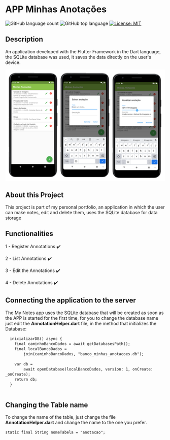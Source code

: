 # APP Minhas Anotações

![GitHub language count](https://img.shields.io/github/languages/count/jailsonjpo/minhas_anotacoes)
![GitHub top language](https://img.shields.io/github/languages/top/jailsonjpo/minhas_anotacoes)
[![License: MIT](https://img.shields.io/badge/License-MIT-yellow.svg)](https://opensource.org/licenses/MIT)

## Description

An application developed with the Flutter Framework in the Dart language, the SQLite database was used, it saves the data directly on the user's device.  

<p><a target="_blank" rel="noopener noreferrer" href="https://github.com/jailsonjpo/minhas_anotacoes/blob/master/minhasAnotacoes_Flutter.png"><img src="https://github.com/jailsonjpo/minhas_anotacoes/blob/master/minhasAnotacoes_Flutter.png" alt="Preview-Screens" style="max-width:100%;"></a></p>

## About this Project

This project is part of my personal portfolio, an application in which the user can make notes, edit and delete them, uses the SQLite database for data storage

## Functionalities

1 - Register Annotations :heavy_check_mark:

2 - List Annotations :heavy_check_mark:

3 - Edit the Annotations :heavy_check_mark:

4 - Delete Annotations :heavy_check_mark:


## Connecting the application to the server


The My Notes app uses the SQLite database that will be created as soon as the APP is started for the first time, for you to change the database name just edit the **AnnotationHelper.dart** file, in the method that initializes the Database:


```
  inicializarDB() async {
    final caminhoBancoDados = await getDatabasesPath();
    final localBancoDados =
        join(caminhoBancoDados, "banco_minhas_anotacoes.db");

    var db =
        await openDatabase(localBancoDados, version: 1, onCreate: _onCreate);
    return db;
  } 
  
  ```
  
  ## Changing the Table name
  
  To change the name of the table, just change the file **AnnotationHelper.dart** and change the name to the one you prefer.
  ```
  static final String nomeTabela = "anotacao";
  
  ```
  
  
  



